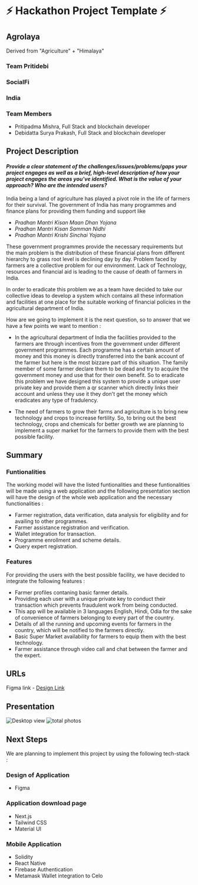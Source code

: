 # ⚡ Hackathon Project Template ⚡

## Agrolaya

Derived from "Agriculture" + "Himalaya"

### Team Pritidebi

### SocialFi

### India

### Team Members

- Pritipadma Mishra, Full Stack and blockchain developer
- Debidatta Surya Prakash, Full Stack and blockchain developer

## Project Description

#### _Provide a clear statement of the challenges/issues/problems/gaps your project engages as well as a brief, high-level description of how your project engages the areas you've identified. What is the value of your approach? Who are the intended users?_

India being a land of agriculture has played a pivot role in the life of farmers for their survival. The government of India has many programmes and finance plans for providing them funding and support like

- _Pradhan Mantri Kisan Maan Dhan Yojana_
- _Pradhan Mantri Kisan Samman Nidhi_
- _Pradhan Mantri Krishi Sinchai Yojana_

These government programmes provide the necessary requirements but the main problem is the distribution of these financial plans from different hierarchy to grass root level is declining day by day. Problem faced by farmers are a collective problem for our environment. Lack of Technology, resources and financial aid is leading to the cause of death of farmers in India.

In order to eradicate this problem we as a team have decided to take our collective ideas to develop a system which contains all these information and facilities at one place for the suitable working of financial policies in the agricultural department of India.

How are we going to implement it is the next question, so to answer that we have a few points we want to mention :

- In the agricultural department of India the facilities provided to the farmers are through incentives from the government under different government programmes. Each programme has a certain amount of money and this money is directly transferred into the bank account of the farmer but here is the most bizzare part of this situation. The family member of some farmer declare them to be dead and try to acquire the government money and use that for their own benefit. So to eradicate this problem we have designed this system to provide a unique user private key and provide them a qr scanner which directly links their account and unless they use it they don't get the money which eradicates any type of fradulency.

- The need of farmers to grow their farms and agriculture is to bring new technology and crops to increase fertility. So, to bring out the best technology, crops and chemicals for better growth we are planning to implement a super market for the farmers to provide them with the best possible facility.

## Summary

### Funtionalities

The working model will have the listed funtionalities and these funtionalities will be made using a web application and the following presentation section will have the design of the whole web application and the necessary functionalities :

- Farmer registration, data verification, data analysis for eligibility and for availing to other programmes.
- Farmer assistance registration and verification.
- Wallet integration for transaction.
- Programme enrollment and scheme details.
- Query expert registration.

### Features

For providing the users with the best possible facility, we have decided to integrate the following features :

- Farmer profiles contaning basic farmer details.
- Providing each user with a unique private key to conduct their transaction which prevents fraudulent work from being conducted.
- This app will be available in 3 languages English, Hindi, Odia for the sake of convenience of farmers belonging to every part of the country.
- Details of all the running and upcoming events for farmers in the country, which will be notified to the farmers directly.
- Basic Super Market availability for farmers to equip them with the best technology.
- Farmer assistance through video call and chat between the farmer and the expert.

## URLs

Figma link - [Design Link](https://www.figma.com/file/yerWjUSmBVOapMgrM29OCr/CELO-HACKATHON?node-id=0%3A1)

## Presentation

![Desktop view](https://user-images.githubusercontent.com/74270500/189519552-3a727299-a617-4cf5-b1ad-9585195ddfc5.png)
![total photos](https://user-images.githubusercontent.com/74270500/189519562-c0673990-fa20-4f29-87f9-0c337f569712.png)

## Next Steps

We are planning to implement this project by using the following tech-stack :

### Design of Application

- Figma

### Application download page

- Next.js
- Tailwind CSS
- Material UI

### Mobile Application

- Solidity
- React Native
- Firebase Authentication
- Metamask Wallet integration to Celo
